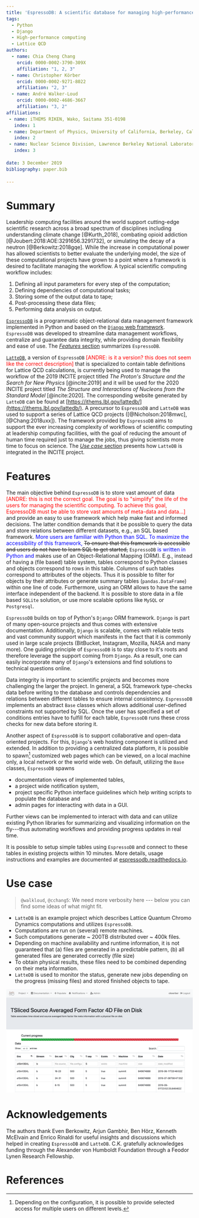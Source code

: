```yaml
---
title: 'EspressoDB: A scientific database for managing high-performance computing workflow'
tags:
  - Python
  - Django
  - High-performance computing
  - Lattice QCD
authors:
  - name: Chia Cheng Chang
    orcid: 0000-0002-3790-309X
    affiliation: "1, 2, 3"
  - name: Christopher Körber
    orcid: 0000-0002-9271-8022
    affiliation: "2, 3"
  - name: André Walker-Loud
    orcid: 0000-0002-4686-3667
    affiliation: "3, 2"
affiliations:
 - name: iTHEMS RIKEN, Wako, Saitama 351-0198
   index: 1
 - name: Department of Physics, University of California, Berkeley, California 94720
   index: 2
 - name: Nuclear Science Division, Lawrence Berkeley National Laboratory, Berkeley, California 94720
   index: 3

date: 3 December 2019
bibliography: paper.bib

---
```


# Summary

Leadership computing facilities around the world support cutting-edge scientific research across a broad spectrum of disciplines including understanding climate change [@Kurth_2018], combating opioid addiction [@Joubert:2018:AOE:3291656.3291732], or simulating the decay of a neutron [@Berkowitz:2018gqe].
While the increase in computational power has allowed scientists to better evaluate the
underlying model, the size of these computational projects have grown to a point where
a framework is desired to facilitate managing the workflow.
A typical scientific computing workflow includes:

1. Defining all input parameters for every step of the computation;
2. Defining dependencies of computational tasks;
3. Storing some of the output data to tape;
4. Post-processing these data files;
5. Performing data analysis on output.

[``EspressoDB``](https://github.com/callat-qcd/espressodb/) is a programmatic object-relational data management framework implemented in Python and based on the [``Django`` web framework](https://www.djangoproject.com).
``EspressoDB`` was developed to streamline data management workflows, centralize and guarantee data integrity, while providing domain flexibility and ease of use.
The [*Features* section](#features) summarizes ``EspressoDB``.

[``LatteDB``](https://github.com/callat-qcd/lattedb/), a version of ``EspressoDB`` <span style="color:red">[ANDRE: is it a version?  this does not seem like the correct description]</span> that is specialized to contain table definitions for Lattice QCD calculations, is currently being used to manage the workflow of the 2019 INCITE project titled *The Proton's Structure and the Search for New Physics* [@incite:2019]
and it will be used for the 2020 INCITE project titled *The Structure and Interactions of Nucleons from the Standard Model* [@incite:2020].
The corresponding website generated by ``LatteDB`` can be found at [https://ithems.lbl.gov/lattedb/](https://ithems.lbl.gov/lattedb/).
A precursor to ``EspressoDB`` and ``LatteDB`` was used to support a series of Lattice QCD projects
([@Nicholson:2018mwc], [@Chang:2018uxx]).
The framework provided by ``EspressoDB`` aims to support the ever increasing complexity of workflows of scientific computing at leadership computing facilities, with the goal of reducing the amount of human time required just to manage the jobs, thus giving scientists more time to focus on science.
The [*Use case* section](#use-case) presents how ``LatteDB`` is integrated in the INCITE project.

# Features

The main objective behind ``EspressoDB`` is to store vast amount of data
<span style="color:red">[ANDRE: this is not the correct goal.  The goal is to "simplify" the life of the users for managing the scientific computing.  To achieve this goal, EspressoDB must be able to store vast amounts of meta-data and data...]</span>
and provide an easy to use framework which help make fast and informed decisions.
The latter condition demands that it be possible to query the data and store relations between different datasets, e.g., an SQL based framework.
<span style="color:blue">More users are familiar with Python than SQL.  To maximize the accessibility of this framework,</span>
~~To ensure that this framework is accessible and users do not have to learn SQL to get started,~~
``EspressoDB`` <span style="color:blue">is written in Python and</span> makes use of an Object-Relational Mapping (ORM).
E.g., instead of having a (file based) table system, tables correspond to Python classes and objects correspond to rows in this table.
Columns of such tables correspond to attributes of the objects.
Thus it is possible to filter for objects by their attributes or generate summary tables (``pandas.DataFrame``) within one line of code.
Furthermore, using an ORM allows to have the same interface independent of the backend.
It is possible to store data in a file based `SQLite` solution, or use more scalable options like `MySQL` or `Postgresql`.

``EspressoDB`` builds on top of Python's ``Django`` ORM framework.
``Django`` is part of many open-source projects and thus comes with extensive documentation.
Additionally, ``Django`` is scalable, comes with reliable tests and vast community support which manifests in the fact that it is commonly  used in large scale projects (BitBucket, Instagram, Mozilla, NASA and many more).
One guiding principle of ``EspressoDB`` is to stay close to it's roots and therefore leverage the support coming from ``Django``.
As a result, one can easily incorporate many of ``Django``'s extensions and find solutions to technical questions online.

Data integrity is important to scientific projects and becomes more challenging the larger the project.
In general, a SQL framework type-checks data before writing to the database and controls dependencies and relations between different tables to ensure internal consistency.
 ``EspressoDB`` implements an abstract ``Base`` classes which allows additional user-defined constraints not supported by SQL.
Once the user has specified a set of conditions entries have to fulfill for each table, ``EspressoDB`` runs these cross checks for new data before storing it.

Another aspect of ``EspressoDB`` is to support collaborative and open-data oriented projects.
For this, ``Django``'s web hosting component is utilized and extended.
In addition to providing a centralized data platform, it is possible to spawn[^1] customized web pages which can be viewed, on a local machine only, a local network or the world wide web.
On default, utilizing the ``Base`` classes, ``EspressoDB`` spawns

* documentation views of implemented tables,
* a project wide notification system,
* project specific Python interface guidelines which help writing scripts to populate the database and
* admin pages for interacting with data in a GUI.

Further views can be implemented to interact with data and can utilize existing Python libraries for summarizing and visualizing information on the fly---thus automating workflows and providing progress updates in real time.

It is possible to setup simple tables using ``EspressoDB`` and connect to these tables in existing projects within 10 minutes.
More details, usage instructions and examples are documented at [espressodb.readthedocs.io](https://espressodb.readthedocs.io).

[^1]: Depending on the configuration, it is possible to provide selected access for multiple users on different levels.


# Use case

> `@walkloud`, `@cchang5`: We need more verbosity here --- below you can find some ideas of what might fit.

* ``LatteDB`` is an example project which describes Lattice Quantum Chromo Dynamics computations and utilizes ``EspressoDB``.
* Computations are run on (several) remote machines.
* Such computations generate ~ 200TB distributed over ~ 400k files.
* Depending on machine availability and runtime information, it is not guaranteed that (a) files are generated in a predictable pattern, (b) all generated files are generated correctly (file size)
* To obtain physical results, these files need to be combined depending on their meta information.
* ``LatteDB`` is used to monitor the status, generate new jobs depending on the progress (missing files) and stored finished objects to tape.

![Example table view of file status with column specific filters and dynamic progress bar.](doc-src/_static/lattedb-example.png)

# Acknowledgements

The authors thank Even Berkowitz, Arjun Gambhir, Ben Hörz,  Kenneth McElvain and Enrico Rinaldi for useful insights and discussions which helped in creating ``EspressoDB`` and ``LatteDB``.
C.K. gratefully acknowledges funding through the Alexander von Humboldt Foundation through a Feodor Lynen Research Fellowship.

# References
